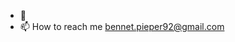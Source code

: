 - 👋 
- 📫 How to reach me bennet.pieper92@gmail.com

<!---
bennetpe/bennetpe is a ✨ special ✨ repository because its `README.md` (this file) appears on your GitHub profile.
You can click the Preview link to take a look at your changes.
--->
